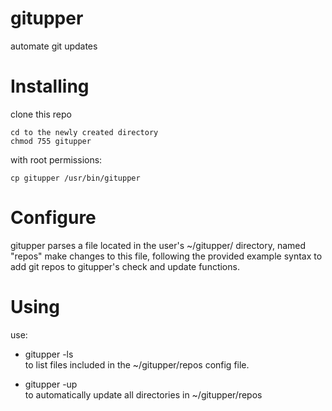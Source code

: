 gitupper
========

automate git updates

Installing
========
clone this repo  
```
cd to the newly created directory  
chmod 755 gitupper
```
with root permissions:
```
cp gitupper /usr/bin/gitupper
```

Configure
=======
gitupper parses a file located in the user's ~/gitupper/ directory, named "repos"  make changes to this file, following the provided example syntax to add git repos to gitupper's check and update functions. 

Using
=======
use:

* gitupper -ls  
to list files included in the ~/gitupper/repos config file.

* gitupper -up  
to automatically update all directories in ~/gitupper/repos
